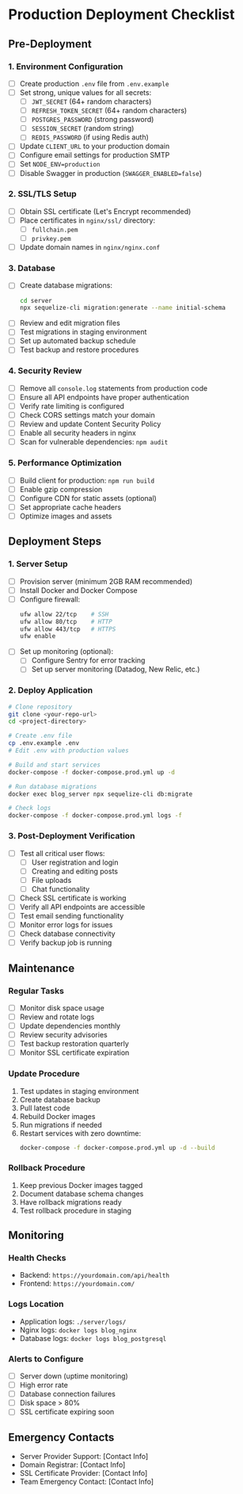 # Production Deployment Checklist

## Pre-Deployment

### 1. Environment Configuration
- [ ] Create production `.env` file from `.env.example`
- [ ] Set strong, unique values for all secrets:
  - [ ] `JWT_SECRET` (64+ random characters)
  - [ ] `REFRESH_TOKEN_SECRET` (64+ random characters)  
  - [ ] `POSTGRES_PASSWORD` (strong password)
  - [ ] `SESSION_SECRET` (random string)
  - [ ] `REDIS_PASSWORD` (if using Redis auth)
- [ ] Update `CLIENT_URL` to your production domain
- [ ] Configure email settings for production SMTP
- [ ] Set `NODE_ENV=production`
- [ ] Disable Swagger in production (`SWAGGER_ENABLED=false`)

### 2. SSL/TLS Setup
- [ ] Obtain SSL certificate (Let's Encrypt recommended)
- [ ] Place certificates in `nginx/ssl/` directory:
  - [ ] `fullchain.pem`
  - [ ] `privkey.pem`
- [ ] Update domain names in `nginx/nginx.conf`

### 3. Database
- [ ] Create database migrations:
  ```bash
  cd server
  npx sequelize-cli migration:generate --name initial-schema
  ```
- [ ] Review and edit migration files
- [ ] Test migrations in staging environment
- [ ] Set up automated backup schedule
- [ ] Test backup and restore procedures

### 4. Security Review
- [ ] Remove all `console.log` statements from production code
- [ ] Ensure all API endpoints have proper authentication
- [ ] Verify rate limiting is configured
- [ ] Check CORS settings match your domain
- [ ] Review and update Content Security Policy
- [ ] Enable all security headers in nginx
- [ ] Scan for vulnerable dependencies: `npm audit`

### 5. Performance Optimization
- [ ] Build client for production: `npm run build`
- [ ] Enable gzip compression
- [ ] Configure CDN for static assets (optional)
- [ ] Set appropriate cache headers
- [ ] Optimize images and assets

## Deployment Steps

### 1. Server Setup
- [ ] Provision server (minimum 2GB RAM recommended)
- [ ] Install Docker and Docker Compose
- [ ] Configure firewall:
  ```bash
  ufw allow 22/tcp    # SSH
  ufw allow 80/tcp    # HTTP
  ufw allow 443/tcp   # HTTPS
  ufw enable
  ```
- [ ] Set up monitoring (optional):
  - [ ] Configure Sentry for error tracking
  - [ ] Set up server monitoring (Datadog, New Relic, etc.)

### 2. Deploy Application
```bash
# Clone repository
git clone <your-repo-url>
cd <project-directory>

# Create .env file
cp .env.example .env
# Edit .env with production values

# Build and start services
docker-compose -f docker-compose.prod.yml up -d

# Run database migrations
docker exec blog_server npx sequelize-cli db:migrate

# Check logs
docker-compose -f docker-compose.prod.yml logs -f
```

### 3. Post-Deployment Verification
- [ ] Test all critical user flows:
  - [ ] User registration and login
  - [ ] Creating and editing posts
  - [ ] File uploads
  - [ ] Chat functionality
- [ ] Check SSL certificate is working
- [ ] Verify all API endpoints are accessible
- [ ] Test email sending functionality
- [ ] Monitor error logs for issues
- [ ] Check database connectivity
- [ ] Verify backup job is running

## Maintenance

### Regular Tasks
- [ ] Monitor disk space usage
- [ ] Review and rotate logs
- [ ] Update dependencies monthly
- [ ] Review security advisories
- [ ] Test backup restoration quarterly
- [ ] Monitor SSL certificate expiration

### Update Procedure
1. Test updates in staging environment
2. Create database backup
3. Pull latest code
4. Rebuild Docker images
5. Run migrations if needed
6. Restart services with zero downtime:
   ```bash
   docker-compose -f docker-compose.prod.yml up -d --build
   ```

### Rollback Procedure
1. Keep previous Docker images tagged
2. Document database schema changes
3. Have rollback migrations ready
4. Test rollback procedure in staging

## Monitoring

### Health Checks
- Backend: `https://yourdomain.com/api/health`
- Frontend: `https://yourdomain.com/`

### Logs Location
- Application logs: `./server/logs/`
- Nginx logs: `docker logs blog_nginx`
- Database logs: `docker logs blog_postgresql`

### Alerts to Configure
- [ ] Server down (uptime monitoring)
- [ ] High error rate
- [ ] Database connection failures
- [ ] Disk space > 80%
- [ ] SSL certificate expiring soon

## Emergency Contacts
- Server Provider Support: [Contact Info]
- Domain Registrar: [Contact Info]
- SSL Certificate Provider: [Contact Info]
- Team Emergency Contact: [Contact Info]